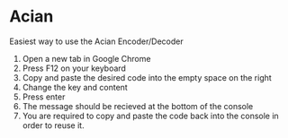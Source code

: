 # Acian

Easiest way to use the Acian Encoder/Decoder
  1. Open a new tab in Google Chrome
  2. Press F12 on your keyboard
  3. Copy and paste the desired code into the empty space on the right
  4. Change the key and content
  5. Press enter
  6. The message should be recieved at the bottom of the console
  7. You are required to copy and paste the code back into the console in order to reuse it.
